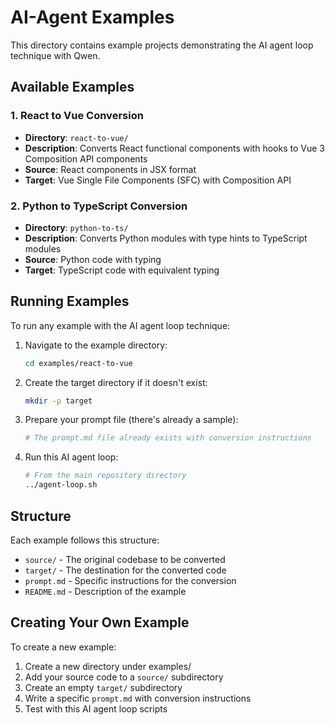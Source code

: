 # AI-Agent Examples

This directory contains example projects demonstrating the AI agent loop technique with Qwen.

## Available Examples

### 1. React to Vue Conversion
- **Directory**: `react-to-vue/`
- **Description**: Converts React functional components with hooks to Vue 3 Composition API components
- **Source**: React components in JSX format
- **Target**: Vue Single File Components (SFC) with Composition API

### 2. Python to TypeScript Conversion
- **Directory**: `python-to-ts/`
- **Description**: Converts Python modules with type hints to TypeScript modules
- **Source**: Python code with typing
- **Target**: TypeScript code with equivalent typing

## Running Examples

To run any example with the AI agent loop technique:

1. Navigate to the example directory:
   ```bash
   cd examples/react-to-vue
   ```

2. Create the target directory if it doesn't exist:
   ```bash
   mkdir -p target
   ```

3. Prepare your prompt file (there's already a sample):
   ```bash
   # The prompt.md file already exists with conversion instructions
   ```

4. Run this AI agent loop:
   ```bash
   # From the main repository directory
   ../agent-loop.sh
   ```

## Structure

Each example follows this structure:
- `source/` - The original codebase to be converted
- `target/` - The destination for the converted code
- `prompt.md` - Specific instructions for the conversion
- `README.md` - Description of the example

## Creating Your Own Example

To create a new example:

1. Create a new directory under examples/
2. Add your source code to a `source/` subdirectory
3. Create an empty `target/` subdirectory
4. Write a specific `prompt.md` with conversion instructions
5. Test with this AI agent loop scripts